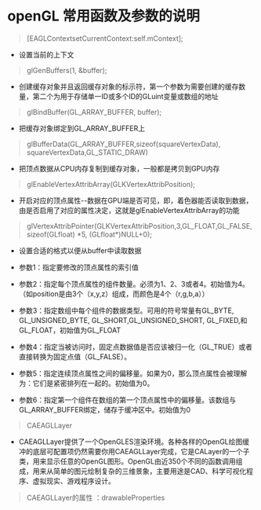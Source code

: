 # openGL 常用函数及参数的说明

> \[EAGLContextsetCurrentContext:self.mContext\];

* 设置当前的上下文

> glGenBuffers\(1, &buffer\);

* 创建缓存对象并且返回缓存对象的标示符，第一个参数为需要创建的缓存数量，第二个为用于存储单一ID或多个ID的GLuint变量或数组的地址

> glBindBuffer\(GL\_ARRAY\_BUFFER, buffer\);

* 把缓存对象绑定到GL\_ARRAY\_BUFFER上

> glBufferData\(GL\_ARRAY\_BUFFER,sizeof\(squareVertexData\), squareVertexData,GL\_STATIC\_DRAW\)

* 把顶点数据从CPU内存复制到缓存对象，一般都是拷贝到GPU内存

> glEnableVertexAttribArray\(GLKVertexAttribPosition\);

* 开启对应的顶点属性--数据在GPU端是否可见，即，着色器能否读取到数据，由是否启用了对应的属性决定，这就是glEnableVertexAttribArray的功能

> glVertexAttribPointer\(GLKVertexAttribPosition,3,GL\_FLOAT,GL\_FALSE,sizeof\(GLfloat\) \*5, \(GLfloat\*\)NULL+0\);

* 设置合适的格式以便从buffer中读取数据

* 参数1：指定要修改的顶点属性的索引值

* 参数2：指定每个顶点属性的组件数量。必须为1、2、3或者4。初始值为4。（如position是由3个（x,y,z）组成，而颜色是4个（r,g,b,a））

* 参数3：指定数组中每个组件的数据类型。可用的符号常量有GL\_BYTE, GL\_UNSIGNED\_BYTE, GL\_SHORT,GL\_UNSIGNED\_SHORT, GL\_FIXED,和GL\_FLOAT，初始值为GL\_FLOAT

* 参数4：指定当被访问时，固定点数据值是否应该被归一化（GL\_TRUE）或者直接转换为固定点值（GL\_FALSE）。

* 参数5：指定连续顶点属性之间的偏移量。如果为0，那么顶点属性会被理解为：它们是紧密排列在一起的。初始值为0。

* 参数6：指定第一个组件在数组的第一个顶点属性中的偏移量。该数组与GL\_ARRAY\_BUFFER绑定，储存于缓冲区中。初始值为0

> CAEAGLLayer

* CAEAGLLayer提供了一个OpenGLES渲染环境。各种各样的OpenGL绘图缓冲的底层可配置项仍然需要你用CAEAGLLayer完成，它是CALayer的一个子类，用来显示任意的OpenGL图形。OpenGL由近350个不同的函数调用组成，用来从简单的图元绘制复杂的三维景象，主要用途是CAD、科学可视化程序、虚拟现实、游戏程序设计。

> CAEAGLLayer的属性 ：drawableProperties



